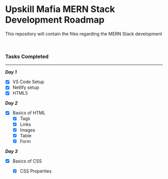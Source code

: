 # Upskill Mafia MERN Stack Development Roadmap

<p> This repository will contain the files regarding the MERN Stack development </p>
<br>

### Tasks Completed
---
**_Day 1_**
- [x] VS Code Setup
- [x] Netlify setup
- [x] HTML5

**_Day 2_**
- [x] Basics of HTML
    - [x] Tags
    - [x] Links
    - [x] Images
    - [x] Table
    - [x] Form

**_Day 3_**
- [x] Basics of CSS
    - [x] CSS Properties
    